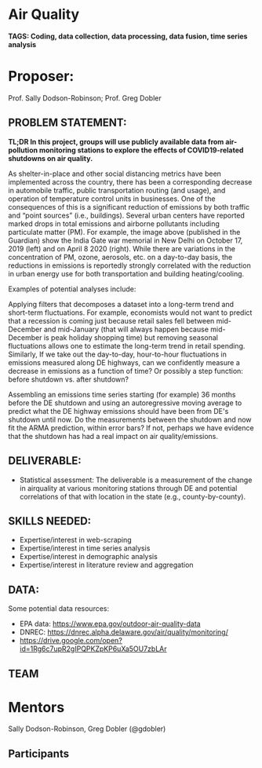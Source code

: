 # Air Quality
**TAGS: Coding, data collection, data processing, data fusion, time series analysis**

# Proposer: 
Prof. Sally Dodson-Robinson; Prof. Greg Dobler

## PROBLEM STATEMENT: 
**TL;DR In this project, groups will use publicly available data from air-pollution monitoring stations to explore the effects of COVID19-related shutdowns on air quality.**

As shelter-in-place and other social distancing metrics have been implemented across the country, there has been a corresponding decrease in automobile traffic, public transportation routing (and usage), and operation of temperature control units in businesses. One of the consequences of this is a significant reduction of emissions by both traffic and “point sources” (i.e., buildings). Several urban centers have reported marked drops in total emissions and airborne pollutants including particulate matter (PM). For example, the image above (published in the Guardian) show the India Gate war memorial in New Delhi on October 17, 2019 (left) and on April 8 2020 (right). While there are variations in the concentration of PM, ozone, aerosols, etc. on a day-to-day basis, the reductions in emissions is reportedly strongly correlated with the reduction in urban energy use for both transportation and building heating/cooling.  

Examples of potential analyses include:

Applying filters that decomposes a dataset into a long-term trend and short-term fluctuations. For example, economists would not want to predict that a recession is coming just because retail sales fell between mid-December and mid-January (that will always happen because mid-December is peak holiday shopping time) but removing seasonal fluctuations allows one to estimate the long-term trend in retail spending. Similarly, If we take out the day-to-day, hour-to-hour fluctuations in emissions measured along DE highways, can we confidently measure a decrease in emissions as a function of time? Or possibly a step function: before shutdown vs. after shutdown?

Assembling an emissions time series starting (for example) 36 months before the DE shutdown and using an autoregressive moving average to predict what the DE highway emissions should have been from DE's shutdown until now. Do the measurements between the shutdown and now fit the ARMA prediction, within error bars?  If not, perhaps we have evidence that the shutdown has had a real impact on air quality/emissions.



## DELIVERABLE: 
- Statistical assessment: The deliverable is a measurement of the change in airquality at various monitoring stations through DE and potential correlations of that with location in the state (e.g., county-by-county).

## SKILLS NEEDED: 
- Expertise/interest in web-scraping
- Expertise/interest in time series analysis
- Expertise/interest in demographic analysis
- Expertise/interest in literature review and aggregation

## DATA: 
Some potential data resources:
- EPA data: https://www.epa.gov/outdoor-air-quality-data
- DNREC: https://dnrec.alpha.delaware.gov/air/quality/monitoring/
- https://drive.google.com/open?id=1Rg6c7upR2gIPQPKZpKP6uXa5OU7zbLAr

## TEAM
# Mentors 
Sally Dodson-Robinson, Greg Dobler (@gdobler)

## Participants

